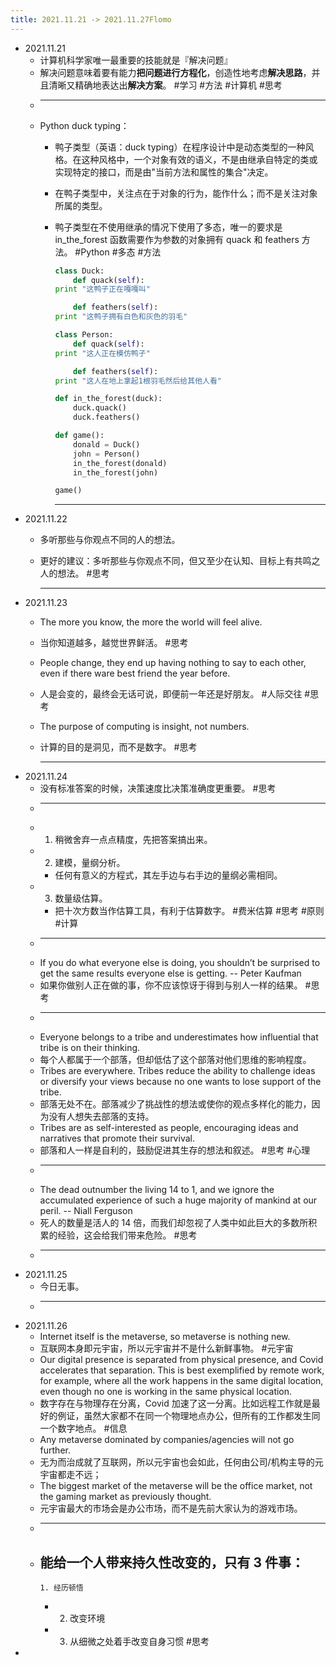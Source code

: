 ```yaml
---
title: 2021.11.21 -> 2021.11.27Flomo
---
```


- 2021.11.21
	- 计算机科学家唯一最重要的技能就是『解决问题』
	- 解决问题意味着要有能力**把问题进行方程化**，创造性地考虑**解决思路**，并且清晰又精确地表达出**解决方案**。 #学习 #方法 #计算机 #思考
	-
	  ---
	- Python duck typing：
		- 鸭子类型（英语：duck typing）在程序设计中是动态类型的一种风格。在这种风格中，一个对象有效的语义，不是由继承自特定的类或实现特定的接口，而是由"当前方法和属性的集合"决定。
		- 在鸭子类型中，关注点在于对象的行为，能作什么；而不是关注对象所属的类型。
		- 鸭子类型在不使用继承的情况下使用了多态，唯一的要求是 in_the_forest 函数需要作为参数的对象拥有 quack 和 feathers 方法。 #Python #多态 #方法
		  
		  ```python
		  class Duck:
		      def quack(self):
		  print "这鸭子正在嘎嘎叫"
		  
		      def feathers(self):
		  print "这鸭子拥有白色和灰色的羽毛"
		  
		  class Person:
		      def quack(self):
		  print "这人正在模仿鸭子"
		  
		      def feathers(self):
		  print "这人在地上拿起1根羽毛然后给其他人看"
		  
		  def in_the_forest(duck):
		      duck.quack()
		      duck.feathers()
		  
		  def game():
		      donald = Duck()
		      john = Person()
		      in_the_forest(donald)
		      in_the_forest(john)
		  
		  game()
		  ```
		  
		  ---
- 2021.11.22
	- 多听那些与你观点不同的人的想法。
	- 更好的建议：多听那些与你观点不同，但又至少在认知、目标上有共鸣之人的想法。 #思考
	  
	  ---
- 2021.11.23
	- The more you know, the more the world will feel alive.
	- 当你知道越多，越觉世界鲜活。 #思考
	- People change, they end up having nothing to say to each other, even if there ware best friend the year before.
	- 人是会变的，最终会无话可说，即便前一年还是好朋友。 #人际交往 #思考
	- The purpose of computing is insight, not numbers.
	- 计算的目的是洞见，而不是数字。 #思考
	  
	  ---
- 2021.11.24
	- 没有标准答案的时候，决策速度比决策准确度更重要。 #思考
	-
	  ---
	-
	  1. 稍微舍弃一点点精度，先把答案搞出来。
	-
	  2. 建模，量纲分析。
		- 任何有意义的方程式，其左手边与右手边的量纲必需相同。
	-
	  3. 数量级估算。
		- 把十次方数当作估算工具，有利于估算数字。 #费米估算 #思考 #原则 #计算
	-
	  ---
	- If you do what everyone else is doing, you shouldn’t be surprised to get the same results everyone else is getting. -- Peter Kaufman
	- 如果你做别人正在做的事，你不应该惊讶于得到与别人一样的结果。 #思考
	-
	  ---
	- Everyone belongs to a tribe and underestimates how influential that tribe is on their thinking.
	- 每个人都属于一个部落，但却低估了这个部落对他们思维的影响程度。
	- Tribes are everywhere. Tribes reduce the ability to challenge ideas or diversify your views because no one wants to lose support of the tribe.
	- 部落无处不在。部落减少了挑战性的想法或使你的观点多样化的能力，因为没有人想失去部落的支持。
	- Tribes are as self-interested as people, encouraging ideas and narratives that promote their survival.
	- 部落和人一样是自利的，鼓励促进其生存的想法和叙述。 #思考 #心理
	-
	  ---
	- The dead outnumber the living 14 to 1, and we ignore the accumulated experience of such a huge majority of mankind at our peril. -- Niall Ferguson
	- 死人的数量是活人的 14 倍，而我们却忽视了人类中如此巨大的多数所积累的经验，这会给我们带来危险。 #思考
	-
	  ---
- 2021.11.25
	- 今日无事。
	-
	  ---
- 2021.11.26
	- Internet itself is the metaverse, so metaverse is nothing new.
	- 互联网本身即元宇宙，所以元宇宙并不是什么新鲜事物。 #元宇宙
	- Our digital presence is separated from physical presence, and Covid accelerates that separation. This is best exemplified by remote work, for example, where all the work happens in the same digital location, even though no one is working in the same physical location.
	- 数字存在与物理存在分离，Covid 加速了这一分离。比如远程工作就是最好的例证，虽然大家都不在同一个物理地点办公，但所有的工作都发生同一个数字地点。 #信息
	- Any metaverse dominated by companies/agencies will not go further.
	- 无为而治成就了互联网，所以元宇宙也会如此，任何由公司/机构主导的元宇宙都走不远；
	- The biggest market of the metaverse will be the office market, not the gaming market as previously thought.
	- 元宇宙最大的市场会是办公市场，而不是先前大家认为的游戏市场。
	-
	  ---
	- 能给一个人带来持久性改变的，只有 3 件事：
		-
		  1. 经历顿悟
		-
		  2. 改变环境
		-
		  3. 从细微之处着手改变自身习惯 #思考
-